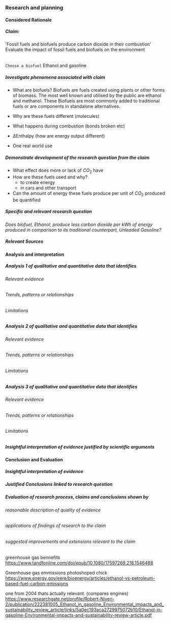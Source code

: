 ### Research and planning
#### Considered Rationale 

##### Claim: 
'Fossil fuels and biofuels produce carbon dioxide in their combustion'
Evaluate the impact of fossil fuels and biofuels on the environment


###### 


`Choose a biofuel`
Ethanol and gasoline

##### Investigate phenomena associated with claim
- What are biofuels?
Biofuels are fuels created using plants or other forms of biomass. The most well known and utilised by the public are ethanol and methanol. These Biofuels are most commonly added to traditional fuels or are components in standalone alternatives.




- Why are these fuels different (molecules)
- What happens during combustion (bonds broken etc)
-  $\Delta$Enthalpy (how are energy output different)
 - One real world use

##### Demonstrate development of the research question from the claim
- What effect does more or lack of $CO_2$ have
- How are these fuels used and why?
	- to create energy
	- in cars and other transport
- Can the amount of energy these fuels produce per unit of $CO_2$ produced be quantified 



##### Specific and relevant research question 

*Does biofuel, Ethanol, produce less carbon dioxide per kWh of energy produced in comparison to its traditional counterpart, Unleaded Gasoline?*
##### Relevant Sources




#### Analysis and interpretation
##### *Analysis 1* of qualitative and quantitative data that identifies
###### Relevant evidence





###### Trends, patterns or relationships





###### Limitations



##### *Analysis 2* of qualitative and quantitative data that identifies
###### Relevant evidence





###### Trends, patterns or relationships





###### Limitations


##### *Analysis 3* of qualitative and quantitative data that identifies
###### Relevant evidence





###### Trends, patterns or relationships





###### Limitations

##### Insightful *interpretation* of evidence justified by scientific arguments




#### Conclusion and Evaluation
##### Insightful interpretation of evidence
##### Justified Conclusions linked to research question



##### Evaluation of research process, claims and conclusions shown by
###### reasonable description of quality of evidence
###### applications of findings of research to the claim
###### suggested improvements and extensions *relevant to the claim*




greenhouse gas bennefits 
https://www.tandfonline.com/doi/epub/10.1080/17597269.218.1546488

Greenhouse gas emmissions photoshoped chick
https://www.energy.gov/eere/bioenergy/articles/ethanol-vs-petroleum-based-fuel-carbon-emissions


one from 2004 thats actually relevant. (compares engines) 
https://www.researchgate.net/profile/Robert-Niven-2/publication/222381005_Ethanol_in_gasoline_Environmental_impacts_and_sustainability_review_article/links/5a0ec193aca2729975072b10/Ethanol-in-gasoline-Environmental-impacts-and-sustainability-review-article.pdf





